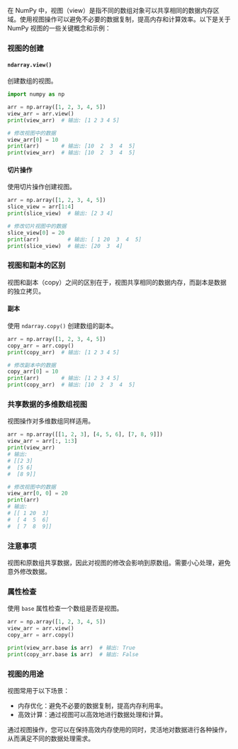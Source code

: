 在 NumPy 中，视图（view）是指不同的数组对象可以共享相同的数据内存区域。使用视图操作可以避免不必要的数据复制，提高内存和计算效率。以下是关于 NumPy 视图的一些关键概念和示例：

### 视图的创建

#### `ndarray.view()`

创建数组的视图。

```python
import numpy as np

arr = np.array([1, 2, 3, 4, 5])
view_arr = arr.view()
print(view_arr)  # 输出: [1 2 3 4 5]

# 修改视图中的数据
view_arr[0] = 10
print(arr)       # 输出: [10  2  3  4  5]
print(view_arr)  # 输出: [10  2  3  4  5]
```

#### 切片操作

使用切片操作创建视图。

```python
arr = np.array([1, 2, 3, 4, 5])
slice_view = arr[1:4]
print(slice_view)  # 输出: [2 3 4]

# 修改切片视图中的数据
slice_view[0] = 20
print(arr)         # 输出: [ 1 20  3  4  5]
print(slice_view)  # 输出: [20  3  4]
```

### 视图和副本的区别

视图和副本（copy）之间的区别在于，视图共享相同的数据内存，而副本是数据的独立拷贝。

#### 副本

使用 `ndarray.copy()` 创建数组的副本。

```python
arr = np.array([1, 2, 3, 4, 5])
copy_arr = arr.copy()
print(copy_arr)  # 输出: [1 2 3 4 5]

# 修改副本中的数据
copy_arr[0] = 10
print(arr)       # 输出: [1 2 3 4 5]
print(copy_arr)  # 输出: [10  2  3  4  5]
```

### 共享数据的多维数组视图

视图操作对多维数组同样适用。

```python
arr = np.array([[1, 2, 3], [4, 5, 6], [7, 8, 9]])
view_arr = arr[:, 1:3]
print(view_arr)
# 输出:
# [[2 3]
#  [5 6]
#  [8 9]]

# 修改视图中的数据
view_arr[0, 0] = 20
print(arr)
# 输出:
# [[ 1 20  3]
#  [ 4  5  6]
#  [ 7  8  9]]
```

### 注意事项

视图和原数组共享数据，因此对视图的修改会影响到原数组。需要小心处理，避免意外修改数据。

### 属性检查

使用 `base` 属性检查一个数组是否是视图。

```python
arr = np.array([1, 2, 3, 4, 5])
view_arr = arr.view()
copy_arr = arr.copy()

print(view_arr.base is arr)  # 输出: True
print(copy_arr.base is arr)  # 输出: False
```

### 视图的用途

视图常用于以下场景：
- 内存优化：避免不必要的数据复制，提高内存利用率。
- 高效计算：通过视图可以高效地进行数据处理和计算。

通过视图操作，您可以在保持高效内存使用的同时，灵活地对数据进行各种操作，从而满足不同的数据处理需求。